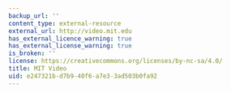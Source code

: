 ```yaml
---
backup_url: ''
content_type: external-resource
external_url: http://video.mit.edu
has_external_licence_warning: true
has_external_license_warning: true
is_broken: ''
license: https://creativecommons.org/licenses/by-nc-sa/4.0/
title: MIT Video
uid: e247321b-d7b9-40f6-a7e3-3ad503b0fa92
---
```

